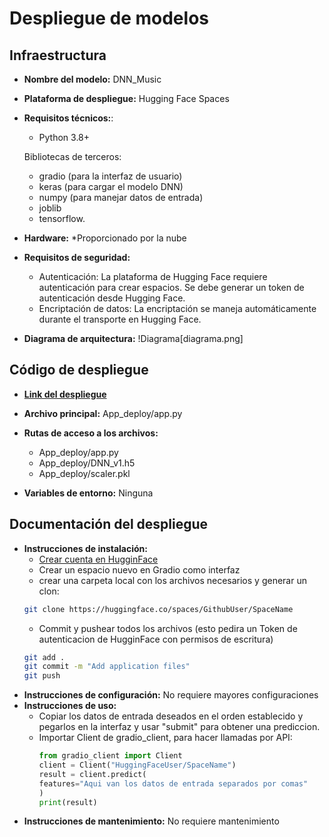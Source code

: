 # Despliegue de modelos

## Infraestructura

- **Nombre del modelo:** DNN_Music
- **Plataforma de despliegue:** Hugging Face Spaces
- **Requisitos técnicos:**:
    * Python 3.8+

    Bibliotecas de terceros:
    - gradio (para la interfaz de usuario)
    - keras (para cargar el modelo DNN)
    - numpy (para manejar datos de entrada)
    - joblib
    - tensorflow.

- **Hardware:** 
    *Proporcionado por la nube
    
- **Requisitos de seguridad:** 
    * Autenticación: La plataforma de Hugging Face requiere autenticación para crear espacios. Se debe generar un token de autenticación desde Hugging Face.
    * Encriptación de datos: La encriptación se maneja automáticamente durante el transporte en Hugging Face.
- **Diagrama de arquitectura:**
    !Diagrama[diagrama.png]



## Código de despliegue

- [**Link del despliegue**](https://huggingface.co/spaces/ArellanoBrunoC/DNN_Music)
- **Archivo principal:** App_deploy/app.py
- **Rutas de acceso a los archivos:**

    * App_deploy/app.py
    * App_deploy/DNN_v1.h5
    * App_deploy/scaler.pkl
- **Variables de entorno:** Ninguna

## Documentación del despliegue

- **Instrucciones de instalación:** 
    * [Crear cuenta en HugginFace](https://huggingface.co)
    * Crear un espacio nuevo en Gradio como interfaz
    * crear una carpeta local con los archivos necesarios y generar un clon:
    ```bash
    git clone https://huggingface.co/spaces/GithubUser/SpaceName
    ```
    * Commit y pushear todos los archivos (esto pedira un Token de autenticacion de HugginFace con permisos de escritura)
    ```bash
    git add .
    git commit -m "Add application files"
    git push
    ```
- **Instrucciones de configuración:** No requiere mayores configuraciones
- **Instrucciones de uso:** 
    * Copiar los datos de entrada deseados en el orden establecido y pegarlos en la interfaz y usar "submit" para obtener una prediccion.
    * Importar Client de gradio_client, para hacer llamadas por API:
        ```python
        from gradio_client import Client
        client = Client("HuggingFaceUser/SpaceName")
        result = client.predict(
		features="Aqui van los datos de entrada separados por comas"
        )
        print(result)
        ```
- **Instrucciones de mantenimiento:** No requiere mantenimiento
